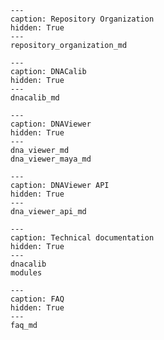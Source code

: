 ```{toctree}
---
caption: Repository Organization
hidden: True
---
repository_organization_md
```

```{toctree}
---
caption: DNACalib
hidden: True
---
dnacalib_md
```

```{toctree}
---
caption: DNAViewer
hidden: True
---
dna_viewer_md
dna_viewer_maya_md
```

```{toctree}
---
caption: DNAViewer API
hidden: True
---
dna_viewer_api_md
```

```{toctree}
---
caption: Technical documentation
hidden: True
---
dnacalib
modules
```

```{toctree}
---
caption: FAQ
hidden: True
---
faq_md
```